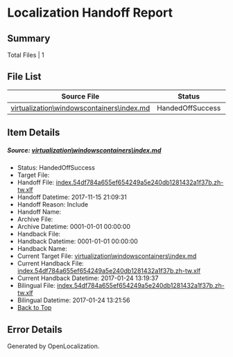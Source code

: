 # <a name='report-top'></a> Localization Handoff Report

## Summary
 Total Files | 1

## File List
 Source File | Status | Details 
 ----------- | ------ | ------- 
 [virtualization\windowscontainers\index.md](https://github.com/Microsoft/Virtualization-Documentation-Private/blob/f8dc88d253c9e1a6a47b148d2c122a326a800633/virtualization/windowscontainers/index.md) | HandedOffSuccess | [Details](#176ad668f4daa7d84afc5928e76dce0c127e1095313)

## Item Details
##### <a name='176ad668f4daa7d84afc5928e76dce0c127e1095313'></a> Source: [virtualization\windowscontainers\index.md](https://github.com/Microsoft/Virtualization-Documentation-Private/blob/f8dc88d253c9e1a6a47b148d2c122a326a800633/virtualization/windowscontainers/index.md)
* Status: HandedOffSuccess
* Target File: 
* Handoff File: [index.54df784a655ef654249a5e240db1281432a1f37b.zh-tw.xlf](https://github.com/MicrosoftDocs/Virtualization-Documentation-Private.handoff/blob/d132bea15a66c1706d662b75de37c5a0102d3fad/ol-handoff/MicrosoftDocs/Virtualization-Documentation-Private.zh-tw/live/index.54df784a655ef654249a5e240db1281432a1f37b.zh-tw.xlf)
* Handoff Datetime: 2017-11-15 21:09:31
* Handoff Reason: Include
* Handoff Name: 
* Archive File: 
* Archive Datetime: 0001-01-01 00:00:00
* Handback File: 
* Handback Datetime: 0001-01-01 00:00:00
* Handback Name: 
* Current Target File: [virtualization\windowscontainers\index.md](https://github.com/MicrosoftDocs/Virtualization-Documentation-Private.zh-tw/blob/5b7022a9f7c04887f46b62028a5634d1a10e4e6a/virtualization/windowscontainers/index.md)
* Current Handback File: [index.54df784a655ef654249a5e240db1281432a1f37b.zh-tw.xlf](https://github.com/MicrosoftDocs/Virtualization-Documentation-Private.handback/blob/de9afe5b1f155dfcfbe263495e1f038950647fbb/ol-handback/Microsoft/Virtualization-Documentation-Private.zh-tw/live/index.54df784a655ef654249a5e240db1281432a1f37b.zh-tw.xlf)
* Current Handback Datetime: 2017-01-24 13:19:37
* Bilingual File: [index.54df784a655ef654249a5e240db1281432a1f37b.zh-tw.xlf](https://github.com/MicrosoftDocs/Virtualization-Documentation-Private.handback/blob/de9afe5b1f155dfcfbe263495e1f038950647fbb/ol-handback/Microsoft/Virtualization-Documentation-Private.zh-tw/live/index.54df784a655ef654249a5e240db1281432a1f37b.zh-tw.xlf)
* Bilingual Datetime: 2017-01-24 13:21:56
* [Back to Top](#report-top)


## Error Details

Generated by OpenLocalization.
